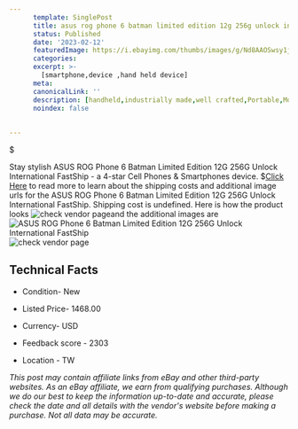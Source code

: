 ```yaml
---
      template: SinglePost
      title: asus rog phone 6 batman limited edition 12g 256g unlock international fastship
      status: Published
      date: '2023-02-12'
      featuredImage: https://i.ebayimg.com/thumbs/images/g/Nd8AAOSwsy1je6dg/s-l225.jpg
      categories: 
      excerpt: >-
        [smartphone,device ,hand held device]
      meta:
      canonicalLink: ''
      description: [handheld,industrially made,well crafted,Portable,Mobile,Compact,Convenient,Lightweight,Maneuverable,Man-portable,Miniature,Carriable,Hand-held,Light,Holdable,Transportable,Mobile device,Pocket-sized,On-the-go,Wireless,Cordless,Compact size,Convenient size, smartphone,device ,hand held device]
      noindex: false
      
        
---
```

$

Stay stylish ASUS ROG Phone 6 Batman Limited Edition 12G 256G Unlock International FastShip - a 4-star Cell Phones & Smartphones device.
$[Click Here](https://www.ebay.com/itm/304713574501?hash=item46f2582865%3Ag%3ANd8AAOSwsy1je6dg&mkevt=1&mkcid=1&mkrid=711-53200-19255-0&campid=%253CePNCampaignId%253E&customid=%253CreferenceId%253E&toolid=10049) to read more to learn about the shipping costs and additional image urls for the ASUS ROG Phone 6 Batman Limited Edition 12G 256G Unlock International FastShip. Shipping cost is undefined. Here is how the product looks ![check vendor page](https://i.ebayimg.com/thumbs/images/g/Nd8AAOSwsy1je6dg/s-l225.jpg)and the additional images are![ASUS ROG Phone 6 Batman Limited Edition 12G 256G Unlock International FastShip](https://i.ebayimg.com/images/g/Nd8AAOSwsy1je6dg/s-l1600.jpg)![check vendor page](https://origin-galleryplus.ebayimg.com/ws/web/304713574501_2_0_1/225x225.jpg,https://origin-galleryplus.ebayimg.com/ws/web/304713574501_3_0_1/225x225.jpg,https://origin-galleryplus.ebayimg.com/ws/web/304713574501_4_0_1/225x225.jpg)



 ## Technical Facts 



     
      

 - Condition- New 


      

 - Listed Price- 1468.00 


      

 - Currency- USD 


      

 - Feedback score - 2303 


      

 - Location - TW 


      
      

 *_This post may contain affiliate links from eBay and other third-party websites. As an eBay affiliate, we earn from qualifying purchases. Although we do our best to keep the information up-to-date and accurate, please check the date and all details with the vendor's website before making a purchase. Not all data may be accurate._*






